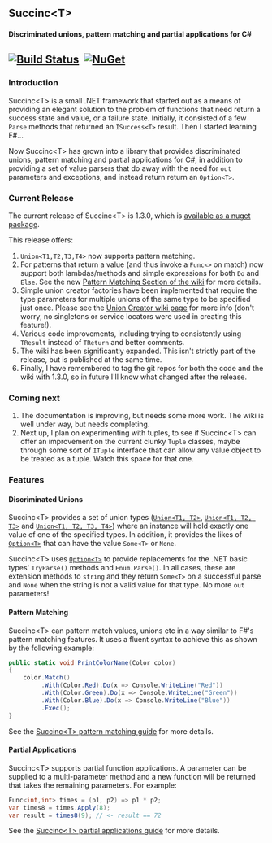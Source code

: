 ## Succinc\<T\> ##
#### Discriminated unions, pattern matching and partial applications for C#  ####
[![Build Status](https://travis-ci.org/DavidArno/SuccincT.svg?branch=master)](https://travis-ci.org/DavidArno/SuccincT) &nbsp;[![NuGet](https://img.shields.io/nuget/v/SuccincT.svg)](http://www.nuget.org/packages/SuccincT)
----------
### Introduction ###
Succinc\<T\> is a small .NET framework that started out as a means of providing an elegant solution to the problem of functions that need return a success state and value, or a failure state. Initially, it consisted of a few `Parse` methods that returned an `ISuccess<T>` result. Then I started learning F#...

Now Succinc\<T\> has grown into a library that provides discriminated unions, pattern matching and partial applications for C#, in addition to providing a set of value parsers that do away with the need for `out` parameters and exceptions, and instead return return an `Option<T>`.

### Current Release ###
The current release of Succinc\<T\> is 1.3.0, which is [available as a nuget package](https://www.nuget.org/packages/SuccincT/). 

This release offers:

1. `Union<T1,T2,T3,T4>` now supports pattern matching.
2. For patterns that return a value (and thus invoke a `Func<>` on match) now support both lambdas/methods and simple expressions for both `Do` and `Else`. See the new [Pattern Matching Section of the wiki](PatternMatching) for more details.
3. Simple union creator factories have been implemented that require the type parameters for multiple unions of the same type to be specified just once. Please see the [Union Creator wiki page](UnionCreators) for more info (don't worry, no singletons or service locators were used in creating this feature!).
4. Various code improvements, including trying to consistently using `TResult` instead of `TReturn` and better comments.
5. The wiki has been significantly expanded. This isn't strictly part of the release, but is published at the same time.
6. Finally, I have remembered to tag the git repos for both the code and the wiki with 1.3.0, so in future I'll know what changed after the release.

### Coming next ####
1. The documentation is improving, but needs some more work. The wiki is well under way, but needs completing.
2. Next up, I plan on experimenting with tuples, to see if Succinc\<T\> can offer an improvement on the current clunky `Tuple` classes, maybe through some sort of `ITuple` interface that can allow any value object to be treated as a tuple. Watch this space for that one. 

### Features ###
#### Discriminated Unions ####
Succinc\<T\> provides a set of union types ([`Union<T1, T2>`](https://github.com/DavidArno/SuccincT/wiki/UnionT1T2), [`Union<T1, T2, T3>`](https://github.com/DavidArno/SuccincT/wiki/UnionT1T2T3) and [`Union<T1, T2, T3, T4>`](https://github.com/DavidArno/SuccincT/wiki/UnionT1T2T3T4)) where an instance will hold exactly one value of one of the specified types. In addition, it provides the likes of [`Option<T>`](https://github.com/DavidArno/SuccincT/wiki/Option_T_) that can have the value `Some<T>` or `None`.

Succinc\<T\> uses [`Option<T>`](https://github.com/DavidArno/SuccincT/wiki/Option_T_) to provide replacements for the .NET basic types' `TryParse()` methods and `Enum.Parse()`. In all cases, these are extension methods to `string` and they return `Some<T>` on a successful parse and `None` when the string is not a valid value for that type. No more `out` parameters!

#### Pattern Matching ####
Succinc\<T\> can pattern match values, unions etc in a way similar to F#'s pattern matching features. It uses a fluent syntax to achieve this as shown by the following example:
```csharp
public static void PrintColorName(Color color)
{
    color.Match()
         .With(Color.Red).Do(x => Console.WriteLine("Red"))
         .With(Color.Green).Do(x => Console.WriteLine("Green"))
         .With(Color.Blue).Do(x => Console.WriteLine("Blue"))
         .Exec();
}
```

See the [Succinc\<T\> pattern matching guide](https://github.com/DavidArno/SuccincT/wiki/PatternMatching) for more details.

#### Partial Applications ####
Succinc\<T\> supports partial function applications. A parameter can be supplied to a multi-parameter method and a new function will be returned that takes the remaining parameters. For example:

```csharp
Func<int,int> times = (p1, p2) => p1 * p2;
var times8 = times.Apply(8);
var result = times8(9); // <- result == 72
```

See the [Succinc\<T\> partial applications guide](https://github.com/DavidArno/SuccincT/wiki/PartialFunctionApplications) for more details.
